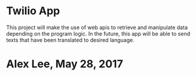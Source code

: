 # Twilio App

This project will make the use of web apis to retrieve and manipulate data depending on the program logic. In the future, this app will be able to send texts that have been translated to desired language.

# Alex Lee, May 28, 2017


